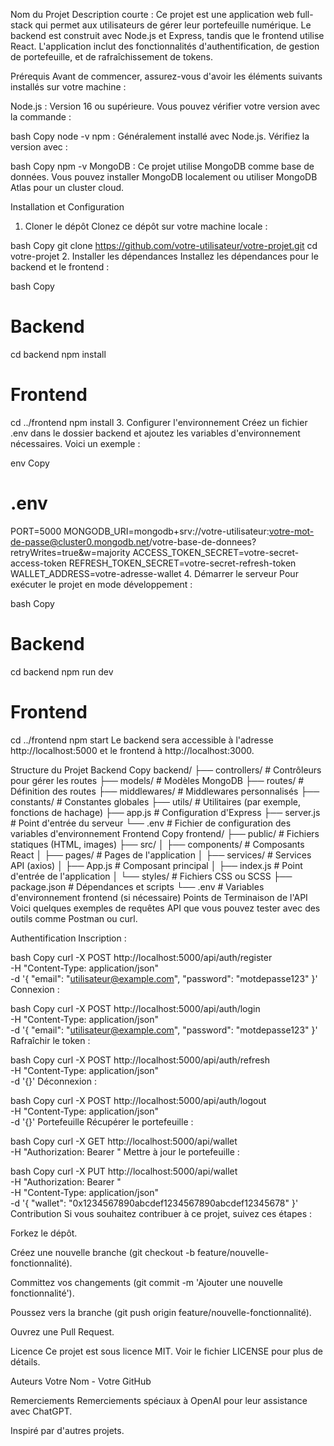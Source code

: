 Nom du Projet
Description courte :
Ce projet est une application web full-stack qui permet aux utilisateurs de gérer leur portefeuille numérique. Le backend est construit avec Node.js et Express, tandis que le frontend utilise React. L'application inclut des fonctionnalités d'authentification, de gestion de portefeuille, et de rafraîchissement de tokens.

Prérequis
Avant de commencer, assurez-vous d'avoir les éléments suivants installés sur votre machine :

Node.js : Version 16 ou supérieure. Vous pouvez vérifier votre version avec la commande :

bash
Copy
node -v
npm : Généralement installé avec Node.js. Vérifiez la version avec :

bash
Copy
npm -v
MongoDB : Ce projet utilise MongoDB comme base de données. Vous pouvez installer MongoDB localement ou utiliser MongoDB Atlas pour un cluster cloud.

Installation et Configuration

1. Cloner le dépôt
   Clonez ce dépôt sur votre machine locale :

bash
Copy
git clone https://github.com/votre-utilisateur/votre-projet.git
cd votre-projet 2. Installer les dépendances
Installez les dépendances pour le backend et le frontend :

bash
Copy

# Backend

cd backend
npm install

# Frontend

cd ../frontend
npm install 3. Configurer l'environnement
Créez un fichier .env dans le dossier backend et ajoutez les variables d'environnement nécessaires. Voici un exemple :

env
Copy

# .env

PORT=5000
MONGODB_URI=mongodb+srv://votre-utilisateur:votre-mot-de-passe@cluster0.mongodb.net/votre-base-de-donnees?retryWrites=true&w=majority
ACCESS_TOKEN_SECRET=votre-secret-access-token
REFRESH_TOKEN_SECRET=votre-secret-refresh-token
WALLET_ADDRESS=votre-adresse-wallet 4. Démarrer le serveur
Pour exécuter le projet en mode développement :

bash
Copy

# Backend

cd backend
npm run dev

# Frontend

cd ../frontend
npm start
Le backend sera accessible à l'adresse http://localhost:5000 et le frontend à http://localhost:3000.

Structure du Projet
Backend
Copy
backend/
├── controllers/ # Contrôleurs pour gérer les routes
├── models/ # Modèles MongoDB
├── routes/ # Définition des routes
├── middlewares/ # Middlewares personnalisés
├── constants/ # Constantes globales
├── utils/ # Utilitaires (par exemple, fonctions de hachage)
├── app.js # Configuration d'Express
├── server.js # Point d'entrée du serveur
└── .env # Fichier de configuration des variables d'environnement
Frontend
Copy
frontend/
├── public/ # Fichiers statiques (HTML, images)
├── src/
│ ├── components/ # Composants React
│ ├── pages/ # Pages de l'application
│ ├── services/ # Services API (axios)
│ ├── App.js # Composant principal
│ ├── index.js # Point d'entrée de l'application
│ └── styles/ # Fichiers CSS ou SCSS
├── package.json # Dépendances et scripts
└── .env # Variables d'environnement frontend (si nécessaire)
Points de Terminaison de l'API
Voici quelques exemples de requêtes API que vous pouvez tester avec des outils comme Postman ou curl.

Authentification
Inscription :

bash
Copy
curl -X POST http://localhost:5000/api/auth/register \
-H "Content-Type: application/json" \
-d '{
"email": "utilisateur@example.com",
"password": "motdepasse123"
}'
Connexion :

bash
Copy
curl -X POST http://localhost:5000/api/auth/login \
-H "Content-Type: application/json" \
-d '{
"email": "utilisateur@example.com",
"password": "motdepasse123"
}'
Rafraîchir le token :

bash
Copy
curl -X POST http://localhost:5000/api/auth/refresh \
-H "Content-Type: application/json" \
-d '{}'
Déconnexion :

bash
Copy
curl -X POST http://localhost:5000/api/auth/logout \
-H "Content-Type: application/json" \
-d '{}'
Portefeuille
Récupérer le portefeuille :

bash
Copy
curl -X GET http://localhost:5000/api/wallet \
-H "Authorization: Bearer <access-token>"
Mettre à jour le portefeuille :

bash
Copy
curl -X PUT http://localhost:5000/api/wallet \
-H "Authorization: Bearer <access-token>" \
-H "Content-Type: application/json" \
-d '{
"wallet": "0x1234567890abcdef1234567890abcdef12345678"
}'
Contribution
Si vous souhaitez contribuer à ce projet, suivez ces étapes :

Forkez le dépôt.

Créez une nouvelle branche (git checkout -b feature/nouvelle-fonctionnalité).

Committez vos changements (git commit -m 'Ajouter une nouvelle fonctionnalité').

Poussez vers la branche (git push origin feature/nouvelle-fonctionnalité).

Ouvrez une Pull Request.

Licence
Ce projet est sous licence MIT. Voir le fichier LICENSE pour plus de détails.

Auteurs
Votre Nom - Votre GitHub

Remerciements
Remerciements spéciaux à OpenAI pour leur assistance avec ChatGPT.

Inspiré par d'autres projets.
